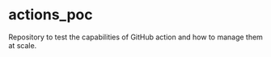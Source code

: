 # actions_poc
Repository to test the capabilities of GitHub action and how to manage them at scale.
